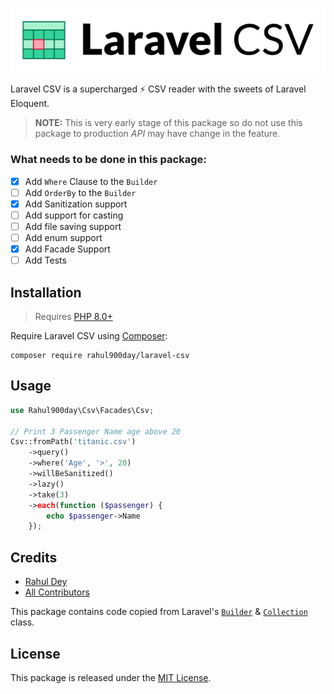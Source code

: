 <p align="center"><img src="/art/logo.svg" alt="Logo Laravel CSV"></p>

Laravel CSV is a supercharged ⚡ CSV reader with the sweets of Laravel
Eloquent.

> **NOTE:** This is very early stage of this package so do not use
> this package to production *API* may have change in the feature.

### What needs to be done in this package:

- [x] Add `Where` Clause to the `Builder`
- [ ] Add `OrderBy` to the `Builder`
- [x] Add Sanitization support
- [ ] Add support for casting
- [ ] Add file saving support
- [ ] Add enum support
- [x] Add Facade Support
- [ ] Add Tests

## Installation

> Requires [PHP 8.0+](https://www.php.net/releases/)

Require Laravel CSV using [Composer](https://getcomposer.org/):

```shell
composer require rahul900day/laravel-csv
```

## Usage

```php
use Rahul900day\Csv\Facades\Csv;

// Print 3 Passenger Name age above 20
Csv::fromPath('titanic.csv')
    ->query()
    ->where('Age', '>', 20)
    ->willBeSanitized()
    ->lazy()
    ->take(3)
    ->each(function ($passenger) {
        echo $passenger->Name
    });
```

## Credits
 - [Rahul Dey](https://github.com/RahulDey12)
 - [All Contributors](https://github.com/RahulDey12/laravel-csv/graphs/contributors)

This package contains code copied from Laravel's [`Builder`](https://github.com/laravel/framework/blob/9.x/src/Illuminate/Database/Query/Builder.php) & [`Collection`](https://github.com/laravel/framework/blob/9.x/src/Illuminate/Collections/Collection.php) class.

## License
This package is released under the [MIT License](https://github.com/RahulDey12/laravel-csv/blob/main/LICENSE.md).
